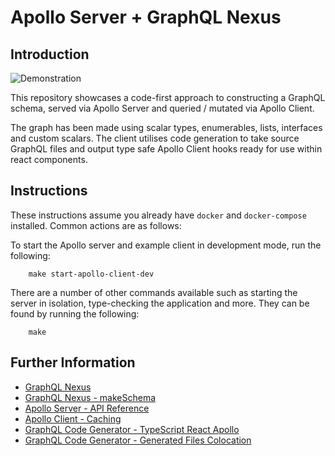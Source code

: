 # Apollo Server + GraphQL Nexus

## Introduction

![Demonstration](https://raw.githubusercontent.com/anthonyhastings/apollo-nexus/master/images/apollo-nexus-example.gif)

This repository showcases a code-first approach to constructing a GraphQL schema, served via Apollo Server and queried / mutated via Apollo Client.

The graph has been made using scalar types, enumerables, lists, interfaces and custom scalars. The client utilises code generation to take source GraphQL files and output type safe Apollo Client hooks ready for use within react components.

## Instructions

These instructions assume you already have `docker` and `docker-compose` installed. Common actions are as follows:

To start the Apollo server and example client in development mode, run the following:

```shell
    make start-apollo-client-dev
```

There are a number of other commands available such as starting the server in isolation, type-checking the application and more. They can be found by running the following:

```shell
    make
```

## Further Information
  - [GraphQL Nexus](https://nexusjs.org/)
  - [GraphQL Nexus - makeSchema](https://nexusjs.org/docs/api/make-schema)
  - [Apollo Server - API Reference](https://www.apollographql.com/docs/apollo-server/api/apollo-server/)
  - [Apollo Client - Caching](https://www.apollographql.com/docs/react/caching/overview)
  - [GraphQL Code Generator - TypeScript React Apollo](https://www.graphql-code-generator.com/plugins/typescript/typescript-react-apollo)
  - [GraphQL Code Generator - Generated Files Colocation](https://www.graphql-code-generator.com/docs/advanced/generated-files-colocation)
